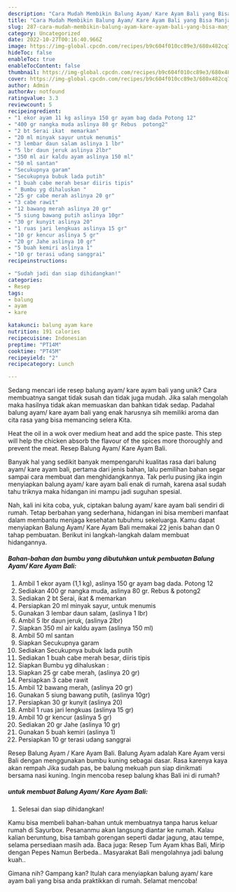 ```yaml
---
description: "Cara Mudah Membikin Balung Ayam/ Kare Ayam Bali yang Bisa Manjain Lidah"
title: "Cara Mudah Membikin Balung Ayam/ Kare Ayam Bali yang Bisa Manjain Lidah"
slug: 287-cara-mudah-membikin-balung-ayam-kare-ayam-bali-yang-bisa-manjain-lidah
category: Uncategorized
date: 2022-10-27T00:16:40.966Z
image: https://img-global.cpcdn.com/recipes/b9c604f010cc89e3/680x482cq70/balung-ayam-kare-ayam-bali-foto-resep-utama.jpg
hideToc: false
enableToc: true
enableTocContent: false
thumbnail: https://img-global.cpcdn.com/recipes/b9c604f010cc89e3/680x482cq70/balung-ayam-kare-ayam-bali-foto-resep-utama.jpg
cover: https://img-global.cpcdn.com/recipes/b9c604f010cc89e3/680x482cq70/balung-ayam-kare-ayam-bali-foto-resep-utama.jpg
author: Admin
authorAv: notfound
ratingvalue: 3.3
reviewcount: 5
recipeingredient:
- "1 ekor ayam 11 kg aslinya 150 gr ayam bag dada Potong 12"
- "400 gr nangka muda aslinya 80 gr Rebus  potong2"
- "2 bt Serai ikat  memarkan"
- "20 ml minyak sayur untuk menumis"
- "3 lembar daun salam aslinya 1 lbr"
- "5 lbr daun jeruk aslinya 2lbr"
- "350 ml air kaldu ayam aslinya 150 ml"
- "50 ml santan"
- "Secukupnya garam"
- "Secukupnya bubuk lada putih"
- "1 buah cabe merah besar diiris tipis"
- " Bumbu yg dihaluskan "
- "25 gr cabe merah aslinya 20 gr"
- "3 cabe rawit"
- "12 bawang merah aslinya 20 gr"
- "5 siung bawang putih aslinya 10gr"
- "30 gr kunyit aslinya 20"
- "1 ruas jari lengkuas aslinya 15 gr"
- "10 gr kencur aslinya 5 gr"
- "20 gr Jahe aslinya 10 gr"
- "5 buah kemiri aslinya 1"
- "10 gr terasi udang sanggrai"
recipeinstructions:

- "Sudah jadi dan siap dihidangkan!"
categories:
- Resep
tags:
- balung
- ayam
- kare

katakunci: balung ayam kare 
nutrition: 191 calories
recipecuisine: Indonesian
preptime: "PT14M"
cooktime: "PT45M"
recipeyield: "2"
recipecategory: Lunch

---
```





Sedang mencari ide resep balung ayam/ kare ayam bali yang unik? Cara membuatnya sangat tidak susah dan tidak juga mudah. Jika salah mengolah maka hasilnya tidak akan memuaskan dan bahkan tidak sedap. Padahal balung ayam/ kare ayam bali yang enak harusnya sih memiliki aroma dan cita rasa yang bisa memancing selera Kita.





Heat the oil in a wok over medium heat and add the spice paste. This step will help the chicken absorb the flavour of the spices more thoroughly and prevent the meat. Resep Balung Ayam/ Kare Ayam Bali.

Banyak hal yang sedikit banyak mempengaruhi kualitas rasa dari balung ayam/ kare ayam bali, pertama dari jenis bahan, lalu pemilihan bahan segar sampai cara membuat dan menghidangkannya. Tak perlu pusing jika ingin menyiapkan balung ayam/ kare ayam bali enak di rumah, karena asal sudah tahu triknya maka hidangan ini mampu jadi suguhan spesial.






Nah, kali ini kita coba, yuk, ciptakan balung ayam/ kare ayam bali sendiri di rumah. Tetap berbahan yang sederhana, hidangan ini bisa memberi manfaat dalam membantu menjaga kesehatan tubuhmu sekeluarga. Kamu dapat menyiapkan Balung Ayam/ Kare Ayam Bali memakai 22 jenis bahan dan 0 tahap pembuatan. Berikut ini langkah-langkah dalam membuat hidangannya.

<!--inarticleads1-->

##### Bahan-bahan dan bumbu yang dibutuhkan untuk pembuatan Balung Ayam/ Kare Ayam Bali:

1. Ambil 1 ekor ayam (1,1 kg), aslinya 150 gr ayam bag dada. Potong 12
1. Sediakan 400 gr nangka muda, aslinya 80 gr. Rebus &amp; potong2
1. Sediakan 2 bt Serai, ikat &amp; memarkan
1. Persiapkan 20 ml minyak sayur, untuk menumis
1. Gunakan 3 lembar daun salam, (aslinya 1 lbr)
1. Ambil 5 lbr daun jeruk, (aslinya 2lbr)
1. Siapkan 350 ml air kaldu ayam (aslinya 150 ml)
1. Ambil 50 ml santan
1. Siapkan Secukupnya garam
1. Sediakan Secukupnya bubuk lada putih
1. Sediakan 1 buah cabe merah besar, diiris tipis
1. Siapkan  Bumbu yg dihaluskan :
1. Siapkan 25 gr cabe merah, (aslinya 20 gr)
1. Persiapkan 3 cabe rawit
1. Ambil 12 bawang merah, (aslinya 20 gr)
1. Gunakan 5 siung bawang putih, (aslinya 10gr)
1. Persiapkan 30 gr kunyit (aslinya 20)
1. Ambil 1 ruas jari lengkuas (aslinya 15 gr)
1. Ambil 10 gr kencur (aslinya 5 gr)
1. Sediakan 20 gr Jahe (aslinya 10 gr)
1. Gunakan 5 buah kemiri (aslinya 1)
1. Persiapkan 10 gr terasi udang sanggrai


Resep Balung Ayam / Kare Ayam Bali. Balung Ayam adalah Kare Ayam versi Bali dengan menggunakan bumbu kuning sebagai dasar. Rasa karenya kaya akan rempah Jika sudah pas, be balung mekuah pun siap dinikmati bersama nasi kuning. Ingin mencoba resep balung khas Bali ini di rumah? 

<!--inarticleads2-->

#####  untuk membuat Balung Ayam/ Kare Ayam Bali:


1. Selesai dan siap dihidangkan!

Kamu bisa membeli bahan-bahan untuk membuatnya tanpa harus keluar rumah di Sayurbox. Pesananmu akan langsung diantar ke rumah. Kalau kalian beruntung, bisa tambah gorengan seperti dadar jagung, atau tempe, selama persediaan masih ada. Baca juga: Resep Tum Ayam khas Bali, Mirip dengan Pepes Namun Berbeda.. Masyarakat Bali mengolahnya jadi balung kuah.. 

Gimana nih? Gampang kan? Itulah cara menyiapkan balung ayam/ kare ayam bali yang bisa anda praktikkan di rumah. Selamat mencoba!
